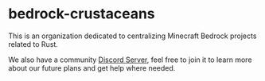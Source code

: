 # bedrock-crustaceans

This is an organization dedicated to centralizing Minecraft Bedrock projects related to Rust.

We also have a community [Discord Server](https://discord.com/invite/VCVcrvt3JC), feel free to join it to learn more about our future plans and get help where needed.
